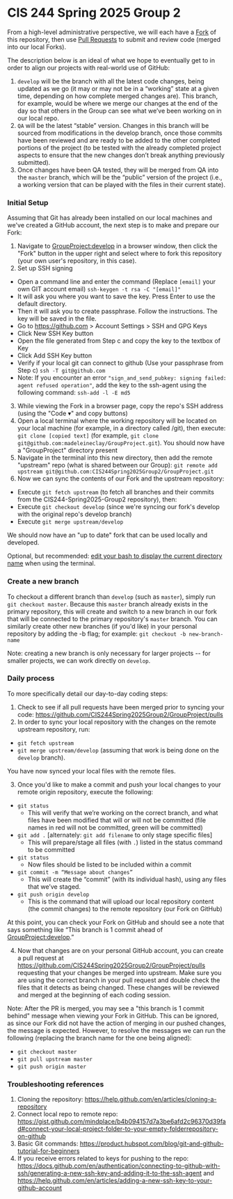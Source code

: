 # CIS 244 Spring 2025 Group 2


From a high-level administrative perspective, we will each have a [Fork](https://docs.github.com/en/get-started/quickstart/fork-a-repo) of this repository, then use [Pull Requests](https://docs.github.com/en/pull-requests/collaborating-with-pull-requests/proposing-changes-to-your-work-with-pull-requests/creating-a-pull-request?tool=webui) to submit and review code (merged into our local Forks). 

The description below is an ideal of what we hope to eventually get to in order to align our projects with real-world use of GitHub:
1. `develop` will be the branch with all the latest code changes, being updated as we go (it may or may not be in a “working” state at a given time, depending on how complete merged changes are). This branch, for example, would be where we merge our changes at the end of the day so that others in the Group can see what we’ve been working on in our local repo.
2. `QA` will be the latest “stable” version. Changes in this branch will be sourced from modifications in the develop branch, once those commits have been reviewed and are ready to be added to the other completed portions of the project (to be tested with the already completed project aspects to ensure that the new changes don’t break anything previously submitted).
3. Once changes have been QA tested, they will be merged from QA into the `master` branch, which will be the “public” version of the project (i.e., a working version that can be played with the files in their current state).

### Initial Setup

Assuming that Git has already been installed on our local machines and we've created a GitHub account, the next step is to make and prepare our Fork:
1. Navigate to [GroupProject:develop](https://github.com/CIS244Spring2025Group2/GroupProject/tree/develop) in a browser window, then click the "Fork" button in the upper right and select where to fork this repository (your own user's repository, in this case).
2. Set up SSH signing
 * Open a command line and enter the command (Replace `[email]` your own GIT account email) `ssh-keygen -t rsa -C "[email]"`
 * It will ask you where you want to save the key. Press Enter to use the default directory.
 * Then it will ask you to create passphrase. Follow the instructions. The key will be saved in the file.
 * Go to https://github.com  > Account Settings > SSH and GPG Keys
 * Click New SSH Key button
 * Open the file generated from Step c and copy the key to the textbox of Key
 * Click Add SSH Key button
 * Verify if your local git can connect to github (Use your passphrase from Step c) `ssh -T git@github.com`
 * Note: If you encounter an error `"sign_and_send_pubkey: signing failed: agent refused operation"`, add the key to the ssh-agent using the following command: `ssh-add -l -E md5`
3. While viewing the Fork in a browser page, copy the repo's SSH address (using the "Code ▾" and copy buttons)
4. Open a local terminal where the working repository will be located on your local machine (for example, in a directory called /git), then execute: `git clone [copied text]` (for example, `git clone git@github.com:madeleineclay/GroupProject.git`). You should now have a "GroupProject" directory present
5. Navigate in the terminal into this new directory, then add the remote "upstream" repo (what is shared between our Group): `git remote add upstream git@github.com:CIS244Spring2025Group2/GroupProject.git`
6. Now we can sync the contents of our Fork and the upstream repository: 
 * Execute `git fetch upstream` (to fetch all branches and their commits from the CIS244-Spring2025-Group2 repository), then:
 * Execute `git checkout develop`  (since we're syncing our fork's develop with the original repo's develop branch)
 * Execute `git merge upstream/develop`

We should now have an "up to date" fork that can be used locally and developed.

Optional, but recommended: [edit your bash to display the current directory name](https://grow.liferay.com/people/GIT+tips+and+tricks#section-GIT+tips+and+tricks-How+to+display+the+current+branch+name+in+your+prompt+on+Linux) when using the terminal.

### Create a new branch

To checkout a different branch than `develop` (such as `master`), simply run `git checkout master`. Because this `master` branch already exists in the primary repository, this will create and switch to a new branch in our fork that will be connected to the primary repository's `master` branch. You can similarly create other new branches (if you'd like) in your personal repository by adding the -b flag; for example: `git checkout -b new-branch-name`

Note: creating a new branch is only necessary for larger projects -- for smaller projects, we can work directly on `develop`.

### Daily process
To more specifically detail our day-to-day coding steps:
1. Check to see if all pull requests have been merged prior to syncing your code: https://github.com/CIS244Spring2025Group2/GroupProject/pulls
2. In order to sync your local repository with the changes on the remote upstream repository, run:

 * `git fetch upstream`
 * `git merge upstream/develop` (assuming that work is being done on the `develop` branch).

You have now synced your local files with the remote files.

3. Once you'd like to make a commit and push your local changes to your remote origin repository, execute the following:

* `git status`
  * This will verify that we’re working on the correct branch, and what files have been modified that will or will not be committed (file names in red will not be committed, green will be committed)
* `git add .` [alternately: `git add filename` to only stage specific files]
  * This will prepare/stage all files (with `.`) listed in the status command to be committed
* `git status`
  * Now files should be listed to be included within a commit
* `git commit -m “Message about changes”`
  * This will create the “commit” (with its individual hash), using any files that we’ve staged.
* `git push origin develop`
  * This is the command that will upload our local repository content (the commit changes) to the remote repository (our Fork on GitHub)

At this point, you can check your Fork on GitHub and should see a note that says something like “This branch is 1 commit ahead of [GroupProject:develop](https://github.com/CIS244Spring2025Group2/GroupProject).”

4. Now that changes are on your personal GitHub account, you can create a pull request at https://github.com/CIS244Spring2025Group2/GroupProject/pulls requesting that your changes be merged into upstream. Make sure you are using the correct branch in your pull request and double check the files that it detects as being changed. These changes will be reviewed and merged at the beginning of each coding session.

Note: After the PR is merged, you may see a "this branch is 1 commit behind" message when viewing your Fork in GitHub. This can be ignored, as since our Fork did not have the action of merging in our pushed changes, the message is expected. However, to resolve the messages we can run the following (replacing the branch name for the one being aligned):
* `git checkout master`
* `git pull upstream master`
* `git push origin master`

### Troubleshooting references
1. Cloning the repository: https://help.github.com/en/articles/cloning-a-repository
2. Connect local repo to remote repo: https://gist.github.com/mindplace/b4b094157d7a3be6afd2c96370d39fad#connect-your-local-project-folder-to-your-empty-folderrepository-on-github
3. Basic Git commands: https://product.hubspot.com/blog/git-and-github-tutorial-for-beginners
4. If you receive errors related to keys for pushing to the repo: https://docs.github.com/en/authentication/connecting-to-github-with-ssh/generating-a-new-ssh-key-and-adding-it-to-the-ssh-agent and https://help.github.com/en/articles/adding-a-new-ssh-key-to-your-github-account
